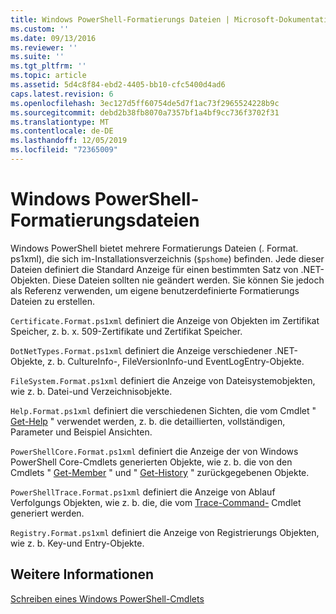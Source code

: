 ```yaml
---
title: Windows PowerShell-Formatierungs Dateien | Microsoft-Dokumentation
ms.custom: ''
ms.date: 09/13/2016
ms.reviewer: ''
ms.suite: ''
ms.tgt_pltfrm: ''
ms.topic: article
ms.assetid: 5d4c8f84-ebd2-4405-bb10-cfc5400d4ad6
caps.latest.revision: 6
ms.openlocfilehash: 3ec127d5ff60754de5d7f1ac73f2965524228b9c
ms.sourcegitcommit: debd2b38fb8070a7357bf1a4bf9cc736f3702f31
ms.translationtype: MT
ms.contentlocale: de-DE
ms.lasthandoff: 12/05/2019
ms.locfileid: "72365009"
---
```

# <a name="windows-powershell-formatting-files"></a>Windows PowerShell-Formatierungsdateien

Windows PowerShell bietet mehrere Formatierungs Dateien (. Format. ps1xml), die sich im-Installationsverzeichnis (`$pshome`) befinden. Jede dieser Dateien definiert die Standard Anzeige für einen bestimmten Satz von .NET-Objekten. Diese Dateien sollten nie geändert werden. Sie können Sie jedoch als Referenz verwenden, um eigene benutzerdefinierte Formatierungs Dateien zu erstellen.

`Certificate.Format.ps1xml` definiert die Anzeige von Objekten im Zertifikat Speicher, z. b. x. 509-Zertifikate und Zertifikat Speicher.

`DotNetTypes.Format.ps1xml` definiert die Anzeige verschiedener .NET-Objekte, z. b. CultureInfo-, FileVersionInfo-und EventLogEntry-Objekte.

`FileSystem.Format.ps1xml` definiert die Anzeige von Dateisystemobjekten, wie z. b. Datei-und Verzeichnisobjekte.

`Help.Format.ps1xml` definiert die verschiedenen Sichten, die vom Cmdlet " [Get-Help](/powershell/module/Microsoft.PowerShell.Core/Get-Help) " verwendet werden, z. b. die detaillierten, vollständigen, Parameter und Beispiel Ansichten.

`PowerShellCore.Format.ps1xml` definiert die Anzeige der von Windows PowerShell Core-Cmdlets generierten Objekte, wie z. b. die von den Cmdlets " [Get-Member](/powershell/module/Microsoft.PowerShell.Utility/Get-Member) " und " [Get-History](/powershell/module/Microsoft.PowerShell.Core/Get-History) " zurückgegebenen Objekte.

`PowerShellTrace.Format.ps1xml` definiert die Anzeige von Ablauf Verfolgungs Objekten, wie z. b. die, die vom [Trace-Command-](/powershell/module/Microsoft.PowerShell.Utility/Trace-Command) Cmdlet generiert werden.

`Registry.Format.ps1xml` definiert die Anzeige von Registrierungs Objekten, wie z. b. Key-und Entry-Objekte.

## <a name="see-also"></a>Weitere Informationen

[Schreiben eines Windows PowerShell-Cmdlets](../cmdlet/writing-a-windows-powershell-cmdlet.md)

